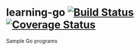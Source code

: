 # learning-go [![Build Status](https://travis-ci.org/stefanteixeira/learning-go.svg?branch=master)](https://travis-ci.org/stefanteixeira/learning-go) [![Coverage Status](https://coveralls.io/repos/stefanteixeira/learning-go/badge.svg?branch=master&service=github)](https://coveralls.io/github/stefanteixeira/learning-go?branch=master)

Sample Go programs
